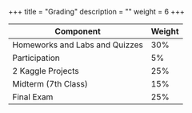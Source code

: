 +++
title = "Grading"
description = ""
weight = 6
+++



| Component                         | Weight |
|-----------------------------------|--------|
| Homeworks and Labs and Quizzes    | 30%    |
| Participation                     | 5%     |
| 2 Kaggle Projects                 | 25%    |
| Midterm (7th Class)               | 15%    |
| Final Exam                        | 25%    |

